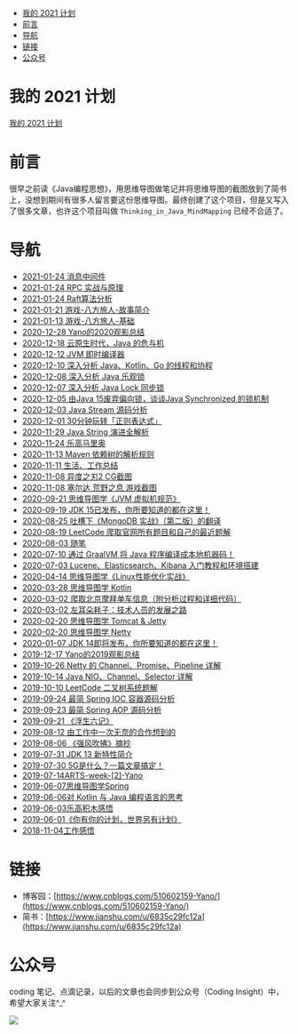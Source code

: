 <!-- TOC -->

- [我的 2021 计划](#我的-2021-计划)
- [前言](#前言)
- [导航](#导航)
- [链接](#链接)
- [公众号](#公众号)

<!-- /TOC -->

# 我的 2021 计划

[我的 2021 计划](https://www.notion.so/YANO-SPACE-2021-ff42bde7acd1467eb3ae63dc0d4a9f8c)

# 前言

很早之前读《Java编程思想》，用思维导图做笔记并将思维导图的截图放到了简书上，没想到期间有很多人留言要这份思维导图。最终创建了这个项目，但是又写入了很多文章，也许这个项目叫做 `Thinking_in_Java_MindMapping` 已经不合适了。

# 导航

- [2021-01-24 消息中间件](https://github.com/LjyYano/Thinking_in_Java_MindMapping/blob/master/2021-01-24%20消息中间件.md)
- [2021-01-24 RPC 实战与原理](https://github.com/LjyYano/Thinking_in_Java_MindMapping/blob/master/2021-01-24%20RPC%20实战与原理.md)
- [2021-01-24 Raft算法分析](https://github.com/LjyYano/Thinking_in_Java_MindMapping/blob/master/2021-01-24%20Raft算法分析.md)
- [2021-01-21 游戏-八方旅人-故事简介](https://github.com/LjyYano/Thinking_in_Java_MindMapping/blob/master/2021-01-21%20游戏-八方旅人-故事简介.md)
- [2021-01-13 游戏-八方旅人-基础](https://github.com/LjyYano/Thinking_in_Java_MindMapping/blob/master/2021-01-13%20游戏-八方旅人-基础.md)
- [2020-12-28 Yano的2020观影总结](https://github.com/LjyYano/Thinking_in_Java_MindMapping/blob/master/2020-12-28%20Yano的2020观影总结.md)
- [2020-12-18 云原生时代，Java 的危与机](https://github.com/LjyYano/Thinking_in_Java_MindMapping/blob/master/2020-12-18%20云原生时代，Java%20的危与机.md)
- [2020-12-12 JVM 即时编译器](https://github.com/LjyYano/Thinking_in_Java_MindMapping/blob/master/2020-12-12%20JVM%20即时编译器.md)
- [2020-12-10 深入分析 Java、Kotlin、Go 的线程和协程](https://github.com/LjyYano/Thinking_in_Java_MindMapping/blob/master/2020-12-10%20深入分析%20Java、Kotlin、Go%20的线程和协程.md)
- [2020-12-08 深入分析 Java 乐观锁](https://github.com/LjyYano/Thinking_in_Java_MindMapping/blob/master/2020-12-08%20深入分析%20Java%20乐观锁.md)
- [2020-12-07 深入分析 Java Lock 同步锁](https://github.com/LjyYano/Thinking_in_Java_MindMapping/blob/master/2020-12-07%20深入分析%20Java%20Lock%20同步锁.md)
- [2020-12-05 由Java 15废弃偏向锁，谈谈Java Synchronized 的锁机制](https://github.com/LjyYano/Thinking_in_Java_MindMapping/blob/master/2020-12-05%20由Java%2015废弃偏向锁，谈谈Java%20Synchronized%20的锁机制.md)
- [2020-12-03 Java Stream 源码分析](https://github.com/LjyYano/Thinking_in_Java_MindMapping/blob/master/2020-12-03%20Java%20Stream%20源码分析.md)
- [2020-12-01 30分钟玩转「正则表达式」](https://github.com/LjyYano/Thinking_in_Java_MindMapping/blob/master/2020-12-01%2030分钟玩转「正则表达式」.md)
- [2020-11-29 Java String 演进全解析](https://github.com/LjyYano/Thinking_in_Java_MindMapping/blob/master/2020-11-29%20Java%20String%20演进全解析.md)
- [2020-11-24 乐高马里奥](https://github.com/LjyYano/Thinking_in_Java_MindMapping/blob/master/2020-11-24%20乐高马里奥.md)
- [2020-11-13 Maven 依赖树的解析规则](https://github.com/LjyYano/Thinking_in_Java_MindMapping/blob/master/2020-11-13%20Maven%20依赖树的解析规则.md)
- [2020-11-11 生活、工作总结](https://github.com/LjyYano/Thinking_in_Java_MindMapping/blob/master/2020-11-11%20生活、工作总结.md)
- [2020-11-08 异度之刃2 CG截图](https://github.com/LjyYano/Thinking_in_Java_MindMapping/blob/master/2020-11-08%20异度之刃2%20CG截图.md)
- [2020-11-08 塞尔达 荒野之息 游戏截图](https://github.com/LjyYano/Thinking_in_Java_MindMapping/blob/master/2020-11-08%20塞尔达%20荒野之息%20游戏截图.md)
- [2020-09-21 思维导图学《JVM 虚拟机规范》](https://github.com/LjyYano/Thinking_in_Java_MindMapping/blob/master/2020-09-21%20思维导图学《JVM%20虚拟机规范》.md)
- [2020-09-19 JDK 15已发布，你所要知道的都在这里！](https://github.com/LjyYano/Thinking_in_Java_MindMapping/blob/master/2020-09-19%20JDK%2015已发布，你所要知道的都在这里！.md)
- [2020-08-25 吐槽下《MongoDB 实战》（第二版）的翻译](https://github.com/LjyYano/Thinking_in_Java_MindMapping/blob/master/2020-08-25%20吐槽下《MongoDB%20实战》（第二版）的翻译.md)
- [2020-08-19 LeetCode 爬取官网所有题目和自己的最近题解](https://github.com/LjyYano/Thinking_in_Java_MindMapping/blob/master/2020-08-19%20LeetCode%20爬取官网所有题目和自己的最近题解.md)
- [2020-08-03 随笔](https://github.com/LjyYano/Thinking_in_Java_MindMapping/blob/master/2020-08-03%20随笔.md)
- [2020-07-10 通过 GraalVM 将 Java 程序编译成本地机器码！](https://github.com/LjyYano/Thinking_in_Java_MindMapping/blob/master/2020-07-10%20通过%20GraalVM%20将%20Java%20程序编译成本地机器码！.md)
- [2020-07-03 Lucene、Elasticsearch、Kibana 入门教程和环境搭建](https://github.com/LjyYano/Thinking_in_Java_MindMapping/blob/master/2020-07-03%20Lucene、Elasticsearch、Kibana%20入门教程和环境搭建.md)
- [2020-04-14 思维导图学《Linux性能优化实战》](https://github.com/LjyYano/Thinking_in_Java_MindMapping/blob/master/2020-04-14%20思维导图学《Linux性能优化实战》.md)
- [2020-03-28 思维导图学 Kotlin](https://github.com/LjyYano/Thinking_in_Java_MindMapping/blob/master/2020-03-28%20思维导图学%20Kotlin.md)
- [2020-03-02 爬取北京摩拜单车信息（附分析过程和详细代码）](https://github.com/LjyYano/Thinking_in_Java_MindMapping/blob/master/2020-03-02%20爬取北京摩拜单车信息（附分析过程和详细代码）.md)
- [2020-03-02 左耳朵耗子：技术人员的发展之路](https://github.com/LjyYano/Thinking_in_Java_MindMapping/blob/master/2020-03-02%20左耳朵耗子：技术人员的发展之路.md)
- [2020-02-20 思维导图学 Tomcat & Jetty](https://github.com/LjyYano/Thinking_in_Java_MindMapping/blob/master/2020-02-20%20思维导图学%20Tomcat%20&%20Jetty.md)
- [2020-02-20 思维导图学 Netty](https://github.com/LjyYano/Thinking_in_Java_MindMapping/blob/master/2020-02-20%20思维导图学%20Netty.md)
- [2020-01-07 JDK 14即将发布，你所要知道的都在这里！](https://github.com/LjyYano/Thinking_in_Java_MindMapping/blob/master/2020-01-07%20JDK%2014即将发布，你所要知道的都在这里！.md)
- [2019-12-17 Yano的2019观影总结](https://github.com/LjyYano/Thinking_in_Java_MindMapping/blob/master/2019-12-17%20Yano的2019观影总结.md)
- [2019-10-26 Netty 的 Channel、Promise、Pipeline 详解](https://github.com/LjyYano/Thinking_in_Java_MindMapping/blob/master/2019-10-26%20Netty%20的%20Channel、Promise、Pipeline%20详解.md)
- [2019-10-14 Java NIO、Channel、Selector 详解](https://github.com/LjyYano/Thinking_in_Java_MindMapping/blob/master/2019-10-14%20Java%20NIO、Channel、Selector%20详解.md)
- [2019-10-10 LeetCode 二叉树系统题解](https://github.com/LjyYano/Thinking_in_Java_MindMapping/blob/master/2019-10-10%20LeetCode%20二叉树系统题解.md)
- [2019-09-24 最简 Spring IOC 容器源码分析](https://github.com/LjyYano/Thinking_in_Java_MindMapping/blob/master/2019-09-24%20最简%20Spring%20IOC%20容器源码分析.md)
- [2019-09-23 最简 Spring AOP 源码分析](https://github.com/LjyYano/Thinking_in_Java_MindMapping/blob/master/2019-09-23%20最简%20Spring%20AOP%20源码分析.md)
- [2019-09-21 《浮生六记》](https://github.com/LjyYano/Thinking_in_Java_MindMapping/blob/master/2019-09-21%20《浮生六记》.md)
- [2019-08-12 由工作中一次无奈的合作想到的](https://github.com/LjyYano/Thinking_in_Java_MindMapping/blob/master/2019-08-12%20由工作中一次无奈的合作想到的.md)
- [2019-08-06 《强风吹拂》摘抄](https://github.com/LjyYano/Thinking_in_Java_MindMapping/blob/master/2019-08-06%20《强风吹拂》摘抄.md)
- [2019-07-31 JDK 13 新特性简介](https://github.com/LjyYano/Thinking_in_Java_MindMapping/blob/master/2019-07-31%20JDK%2013%20新特性简介.md)
- [2019-07-30 5G是什么？一篇文章搞定！](https://github.com/LjyYano/Thinking_in_Java_MindMapping/blob/master/2019-07-30%205G是什么？一篇文章搞定！.md)
- [2019-07-14ARTS-week-[2]-Yano](https://github.com/LjyYano/Thinking_in_Java_MindMapping/blob/master/2019-07-14ARTS-week-[2]-Yano.md)
- [2019-06-07思维导图学Spring](https://github.com/LjyYano/Thinking_in_Java_MindMapping/blob/master/2019-06-07思维导图学Spring.md)
- [2019-06-06对 Kotlin 与 Java 编程语言的思考](https://github.com/LjyYano/Thinking_in_Java_MindMapping/blob/master/2019-06-06对%20Kotlin%20与%20Java%20编程语言的思考.md)
- [2019-06-03乐高积木感悟](https://github.com/LjyYano/Thinking_in_Java_MindMapping/blob/master/2019-06-03乐高积木感悟.md)
- [2019-06-01《你有你的计划，世界另有计划》](https://github.com/LjyYano/Thinking_in_Java_MindMapping/blob/master/2019-06-01《你有你的计划，世界另有计划》.md)
- [2018-11-04工作感悟](https://github.com/LjyYano/Thinking_in_Java_MindMapping/blob/master/2018-11-04工作感悟.md)


# 链接

- 博客园：[https://www.cnblogs.com/510602159-Yano/](https://www.cnblogs.com/510602159-Yano/)
- 简书：[https://www.jianshu.com/u/6835c29fc12a](https://www.jianshu.com/u/6835c29fc12a)

# 公众号

coding 笔记、点滴记录，以后的文章也会同步到公众号（Coding Insight）中，希望大家关注^_^

![](http://yano.oss-cn-beijing.aliyuncs.com/2019-07-29-qrcode_for_gh_a26ce4572791_258.jpg)